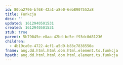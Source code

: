 ```yaml
---
id: 80ba2796-bf68-42a1-a8e0-6eb8907552a8
title: Funkcja
desc: ''
updated: 1612940501531
created: 1612940501531
stub: true
parent: 5b79045e-e8aa-42bd-bc5e-f93dc0d81236
children:
  - 4b19ca0e-4722-4cf1-a5d9-b83c7838550a
fname: ang.dd.html.html.dom.html.element.ts.funkcja
hpath: ang.dd.html.html.dom.html.element.ts.funkcja
---
```



